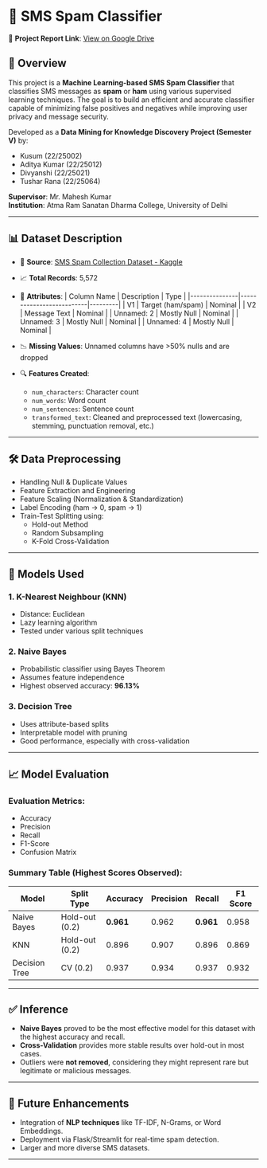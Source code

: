 # 📱 SMS Spam Classifier

📎 **Project Report Link**: [View on Google Drive](https://drive.google.com/file/d/1oeY9YmHVz6AMXgAnR0jYAXZfdC6mrX_j/view?usp=drivesdk)

## 📘 Overview

This project is a **Machine Learning-based SMS Spam Classifier** that classifies SMS messages as **spam** or **ham** using various supervised learning techniques. The goal is to build an efficient and accurate classifier capable of minimizing false positives and negatives while improving user privacy and message security.

Developed as a **Data Mining for Knowledge Discovery Project (Semester V)** by:
- Kusum (22/25002)
- Aditya Kumar (22/25012)
- Divyanshi (22/25021)
- Tushar Rana (22/25064)

**Supervisor**: Mr. Mahesh Kumar  
**Institution**: Atma Ram Sanatan Dharma College, University of Delhi

---

## 📊 Dataset Description

- 📌 **Source**: [SMS Spam Collection Dataset - Kaggle](https://www.kaggle.com/datasets/uciml/sms-spam-collection-dataset)
- 📈 **Total Records**: 5,572
- 🧮 **Attributes**:
  | Column Name   | Description              | Type    |
  |---------------|--------------------------|---------|
  | V1            | Target (ham/spam)        | Nominal |
  | V2            | Message Text             | Nominal |
  | Unnamed: 2    | Mostly Null              | Nominal |
  | Unnamed: 3    | Mostly Null              | Nominal |
  | Unnamed: 4    | Mostly Null              | Nominal |

- 📉 **Missing Values**: Unnamed columns have >50% nulls and are dropped
- 🔍 **Features Created**:
  - `num_characters`: Character count
  - `num_words`: Word count
  - `num_sentences`: Sentence count
  - `transformed_text`: Cleaned and preprocessed text (lowercasing, stemming, punctuation removal, etc.)

---

## 🛠️ Data Preprocessing

- Handling Null & Duplicate Values
- Feature Extraction and Engineering
- Feature Scaling (Normalization & Standardization)
- Label Encoding (ham → 0, spam → 1)
- Train-Test Splitting using:
  - Hold-out Method
  - Random Subsampling
  - K-Fold Cross-Validation

---

## 🤖 Models Used

### 1. K-Nearest Neighbour (KNN)
- Distance: Euclidean
- Lazy learning algorithm
- Tested under various split techniques

### 2. Naive Bayes
- Probabilistic classifier using Bayes Theorem
- Assumes feature independence
- Highest observed accuracy: **96.13%**

### 3. Decision Tree
- Uses attribute-based splits
- Interpretable model with pruning
- Good performance, especially with cross-validation

---

## 📈 Model Evaluation

### Evaluation Metrics:
- Accuracy
- Precision
- Recall
- F1-Score
- Confusion Matrix

### Summary Table (Highest Scores Observed):
| Model        | Split Type    | Accuracy | Precision | Recall  | F1 Score |
|--------------|---------------|----------|-----------|---------|----------|
| Naive Bayes  | Hold-out (0.2)| **0.961** | 0.962     | **0.961** | 0.958    |
| KNN          | Hold-out (0.2)| 0.896    | 0.907     | 0.896   | 0.869    |
| Decision Tree| CV (0.2)      | 0.937    | 0.934     | 0.937   | 0.932    |

---

## ✅ Inference

- **Naive Bayes** proved to be the most effective model for this dataset with the highest accuracy and recall.
- **Cross-Validation** provides more stable results over hold-out in most cases.
- Outliers were **not removed**, considering they might represent rare but legitimate or malicious messages.

---

## 🧠 Future Enhancements

- Integration of **NLP techniques** like TF-IDF, N-Grams, or Word Embeddings.
- Deployment via Flask/Streamlit for real-time spam detection.
- Larger and more diverse SMS datasets.

---

